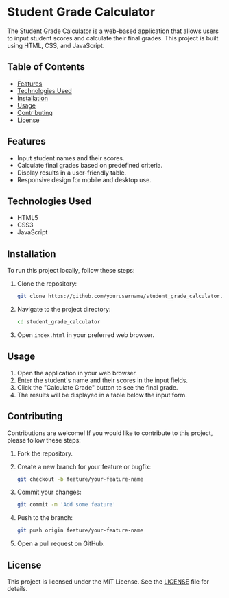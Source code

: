 # Student Grade Calculator

The Student Grade Calculator is a web-based application that allows users to input student scores and calculate their final grades. This project is built using HTML, CSS, and JavaScript.

## Table of Contents

- [Features](#features)
- [Technologies Used](#technologies-used)
- [Installation](#installation)
- [Usage](#usage)
- [Contributing](#contributing)
- [License](#license)

## Features

- Input student names and their scores.
- Calculate final grades based on predefined criteria.
- Display results in a user-friendly table.
- Responsive design for mobile and desktop use.

## Technologies Used

- HTML5
- CSS3
- JavaScript

## Installation

To run this project locally, follow these steps:

1. Clone the repository:

    ```bash
    git clone https://github.com/yourusername/student_grade_calculator.git
    ```

2. Navigate to the project directory:

    ```bash
    cd student_grade_calculator
    ```

3. Open `index.html` in your preferred web browser.

## Usage

1. Open the application in your web browser.
2. Enter the student's name and their scores in the input fields.
3. Click the "Calculate Grade" button to see the final grade.
4. The results will be displayed in a table below the input form.

## Contributing

Contributions are welcome! If you would like to contribute to this project, please follow these steps:

1. Fork the repository.
2. Create a new branch for your feature or bugfix:

    ```bash
    git checkout -b feature/your-feature-name
    ```

3. Commit your changes:

    ```bash
    git commit -m 'Add some feature'
    ```

4. Push to the branch:

    ```bash
    git push origin feature/your-feature-name
    ```

5. Open a pull request on GitHub.

## License

This project is licensed under the MIT License. See the [LICENSE](LICENSE) file for details.
